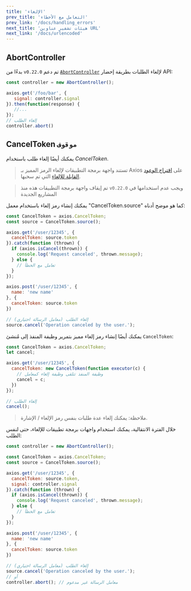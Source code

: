 ```yaml
---
title: 'الإلغاء'
prev_title: 'التعامل مع الأخطاء'
prev_link: '/docs/handling_errors'
next_title: 'هيئات تشفير عناوين URL'
next_link: '/docs/urlencoded'
---
```


## AbortController

بدءًا من `v0.22.0` تم دعم [`AbortController`](https://developer.mozilla.org/en-US/docs/Web/API/AbortController) لإلغاء الطلبات بطريقة إحضار API:

```js
const controller = new AbortController();

axios.get('/foo/bar', {
   signal: controller.signal
}).then(function(response) {
   //...
});
// إلغاء الطلب
controller.abort()
```

## CancelToken `موقوف`

يمكنك أيضًا إلغاء طلب باستخدام  *CancelToken*. 

> تستند واجهة برمجة التطبيقات لإلغاء الرمز المميز بـ Axios على [اقتراح الوعود القابلة للإلغاء](https://github.com/tc39/proposal-cancelable-promises) التي تم سحبها.

> تم إيقاف واجهة برمجة التطبيقات هذه منذ `v0.22.0` ويجب عدم استخدامها في المشاريع الجديدة

يمكنك إنشاء رمز إلغاء باستخدام معمل "CancelToken.source" كما هو موضح أدناه:

```js
const CancelToken = axios.CancelToken;
const source = CancelToken.source();

axios.get('/user/12345', {
  cancelToken: source.token
}).catch(function (thrown) {
  if (axios.isCancel(thrown)) {
    console.log('Request canceled', thrown.message);
  } else {
    // تعامل مع الخطأ
  }
});

axios.post('/user/12345', {
  name: 'new name'
}, {
  cancelToken: source.token
})

// إلغاء الطلب (معامل الرسالة اختياري)
source.cancel('Operation canceled by the user.');
```

يمكنك أيضًا إنشاء رمز إلغاء مميز بتمرير وظيفة المنفذ إلى مُنشئ `CancelToken`:

```js
const CancelToken = axios.CancelToken;
let cancel;

axios.get('/user/12345', {
  cancelToken: new CancelToken(function executor(c) {
    // وظيفة المنفذ تتلقى وظيفة إلغاء كمعامل
    cancel = c;
  })
});

// إلغاء الطلب
cancel();
```

> ملاحظة: يمكنك إلغاء عدة طلبات بنفس رمز الإلغاء / الإشارة.

خلال الفترة الانتقالية، يمكنك استخدام واجهات برمجة تطبيقات للإلغاء، حتى لنفس الطلب:

```js
const controller = new AbortController();

const CancelToken = axios.CancelToken;
const source = CancelToken.source();

axios.get('/user/12345', {
  cancelToken: source.token,
  signal: controller.signal
}).catch(function (thrown) {
  if (axios.isCancel(thrown)) {
    console.log('Request canceled', thrown.message);
  } else {
    // تعامل مع الخطأ
  }
});

axios.post('/user/12345', {
  name: 'new name'
}, {
  cancelToken: source.token
})

// إلغاء الطلب (معامل الرسالة اختياري)
source.cancel('Operation canceled by the user.');
// أو
controller.abort(); // معامل الرسالة غير مدعوم
```
